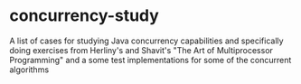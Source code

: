concurrency-study
=================

A list of cases for studying Java concurrency capabilities and specifically doing exercises from Herliny's and Shavit's "The Art of Multiprocessor Programming" and a some test implementations for some of the concurrent algorithms
